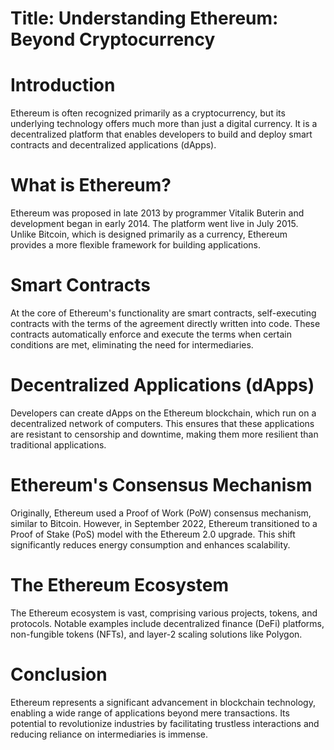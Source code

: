 # Title: Understanding Ethereum: Beyond Cryptocurrency
# Introduction
Ethereum is often recognized primarily as a cryptocurrency, but its underlying technology offers much more than just a digital currency. It is a decentralized platform that enables developers to build and deploy smart contracts and decentralized applications (dApps).

# What is Ethereum?
Ethereum was proposed in late 2013 by programmer Vitalik Buterin and development began in early 2014. The platform went live in July 2015. Unlike Bitcoin, which is designed primarily as a currency, Ethereum provides a more flexible framework for building applications.

# Smart Contracts
At the core of Ethereum's functionality are smart contracts, self-executing contracts with the terms of the agreement directly written into code. These contracts automatically enforce and execute the terms when certain conditions are met, eliminating the need for intermediaries.

# Decentralized Applications (dApps)
Developers can create dApps on the Ethereum blockchain, which run on a decentralized network of computers. This ensures that these applications are resistant to censorship and downtime, making them more resilient than traditional applications.

# Ethereum's Consensus Mechanism
Originally, Ethereum used a Proof of Work (PoW) consensus mechanism, similar to Bitcoin. However, in September 2022, Ethereum transitioned to a Proof of Stake (PoS) model with the Ethereum 2.0 upgrade. This shift significantly reduces energy consumption and enhances scalability.

# The Ethereum Ecosystem
The Ethereum ecosystem is vast, comprising various projects, tokens, and protocols. Notable examples include decentralized finance (DeFi) platforms, non-fungible tokens (NFTs), and layer-2 scaling solutions like Polygon.

# Conclusion
Ethereum represents a significant advancement in blockchain technology, enabling a wide range of applications beyond mere transactions. Its potential to revolutionize industries by facilitating trustless interactions and reducing reliance on intermediaries is immense.
